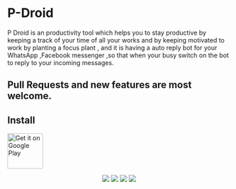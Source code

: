 # P-Droid


P Droid is an productivity tool which helps you to stay productive by keeping a track of your time of all your works and by keeping motivated to work by planting a focus plant , and it is having a auto reply bot for your WhatsApp ,Facebook messenger ,so that when your busy switch on the bot to reply to your incoming messages.


## Pull Requests and new features are most welcome.



## Install

<a href="https://play.google.com/store/apps/details?id=com.techov8.p_droid&hl=en_IN&gl=US">
    <img alt="Get it on Google Play" height="80"
        src="https://lh3.googleusercontent.com/cjsqrWQKJQp9RFO7-hJ9AfpKzbUb_Y84vXfjlP0iRHBvladwAfXih984olktDhPnFqyZ0nu9A5jvFwOEQPXzv7hr3ce3QVsLN8kQ2Ao=s0" />
</a>



<p align="center">
<a><img src="https://play-lh.googleusercontent.com/1i5_ReXRTO22wu_LnieShRBbcjiZDFgtAe6CyWP791tE6YFfV99RLPLqUTZ7NtdbXj-S=w1440-h620-rw"/></a>
  <a><img src="https://play-lh.googleusercontent.com/DH-mWFLnz0hwAaHoboFTK2rZqeLa0pvmldSjjdSsuBkU0ycaEaghxEW6Tm9eMnnzUeE=w1440-h620-rw"/></a>
  <a><img src="https://play-lh.googleusercontent.com/-emh_q0GPSnaDoqbkvFRL0XIaUeZXhZ9d5EqCqWtHa8ZTtSW_WKlPkyHioAwkNsYcA=w1440-h620-rw"/></a>
  <a><img src="https://play-lh.googleusercontent.com/rzut1uoi1SJwPjyAjtzR17H9RT1wIPCekdJvoYxSkPAiDpY5aeLxa8RMWZ8V3kmixg=w1440-h620-rw"/></a>
</p>
